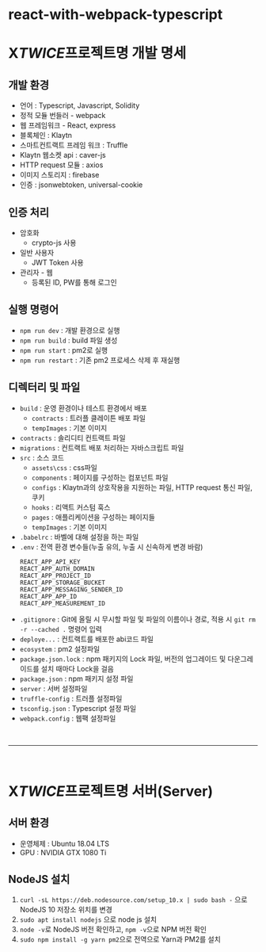 # react-with-webpack-typescript

# X*TWICE*프로젝트명 개발 명세

## 개발 환경

- 언어 : Typescript, Javascript, Solidity
- 정적 모듈 번들러 - webpack
- 웹 프레임워크 - React, express
- 블록체인 : Klaytn
- 스마트컨트랙트 프레임 워크 : Truffle
- Klaytn 웹소켓 api : caver-js
- HTTP request 모듈 : axios
- 이미지 스토리지 : firebase
- 인증 : jsonwebtoken, universal-cookie

## 인증 처리

- 암호화
  - crypto-js 사용
- 일반 사용자
  - JWT Token 사용
- 관리자 - 웹
  - 등록된 ID, PW를 통해 로그인

## 실행 명령어

- `npm run dev` : 개발 환경으로 실행
- `npm run build` : build 파일 생성
- `npm run start` : pm2로 실행
- `npm run restart` : 기존 pm2 프로세스 삭제 후 재실행

## 디렉터리 및 파일

- `build` : 운영 환경이나 테스트 환경에서 배포
  - `contracts` : 트러플 클레이튼 배포 파일
  - `tempImages` : 기본 이미지
- `contracts` : 솔리디티 컨트랙트 파일
- `migrations` : 컨트랙트 배포 처리하는 자바스크립트 파일
- `src` : 소스 코드
  - `assets\css` : css파일
  - `components` : 페이지를 구성하는 컴포넌트 파일
  - `configs` : Klaytn과의 상호작용을 지원하는 파일, HTTP request 통신 파일, 쿠키
  - `hooks` : 리액트 커스텀 훅스
  - `pages` : 애플리케이션을 구성하는 페이지들
  - `tempImages` : 기본 이미지
- `.babelrc` : 바벨에 대해 설정을 하는 파일
- `.env` : 전역 환경 변수들(누출 유의, 누출 시 신속하게 변경 바람)
  ```
  REACT_APP_API_KEY
  REACT_APP_AUTH_DOMAIN
  REACT_APP_PROJECT_ID
  REACT_APP_STORAGE_BUCKET
  REACT_APP_MESSAGING_SENDER_ID
  REACT_APP_APP_ID
  REACT_APP_MEASUREMENT_ID
  ```
- `.gitignore` : Git에 올릴 시 무시할 파일 및 파일의 이름이나 경로, 적용 시 `git rm -r --cached .` 명령어 입력
- `deploye...` : 컨트랙트를 배포한 abi코드 파일
- `ecosystem` : pm2 설정파일
- `package.json.lock` : npm 패키지의 Lock 파일, 버전의 업그레이드 및 다운그레이드를 설치 때마다 Lock을 걸음
- `package.json` : npm 패키지 설정 파일
- `server` : 서버 설정파일
- `truffle-config` : 트러플 설정파일
- `tsconfig.json` : Typescript 설정 파일
- `webpack.config` : 웹팩 설정파일

<br>
<hr>
<br>

# X*TWICE*프로젝트명 서버(Server)

## 서버 환경

- 운영체제 : Ubuntu 18.04 LTS
- GPU : NVIDIA GTX 1080 Ti

## NodeJS 설치

1. `curl -sL https://deb.nodesource.com/setup_10.x | sudo bash -` 으로 NodeJS 10 저장소 위치를 변경
2. `sudo apt install nodejs` 으로 node js 설치
3. `node -v`로 NodeJS 버전 확인하고, `npm -v`으로 NPM 버전 확인
4. `sudo npm install -g yarn pm2`으로 전역으로 Yarn과 PM2를 설치
